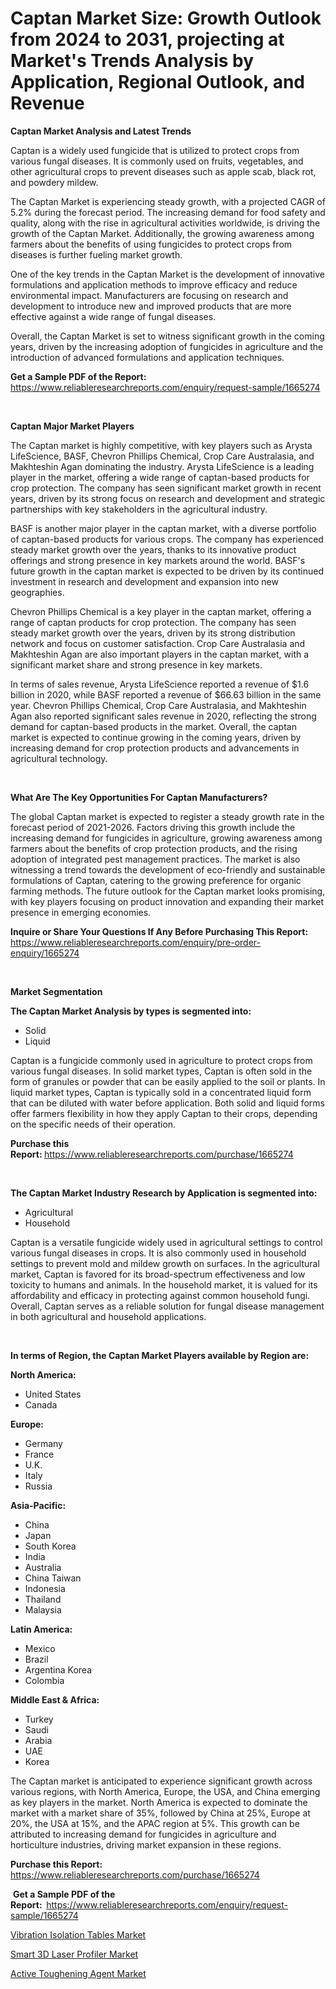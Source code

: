 <p><h1>Captan Market Size: Growth Outlook from 2024 to 2031, projecting at Market's Trends Analysis by Application, Regional Outlook, and Revenue</h1></p><p><strong>Captan Market Analysis and Latest Trends</strong></p>
<p><p>Captan is a widely used fungicide that is utilized to protect crops from various fungal diseases. It is commonly used on fruits, vegetables, and other agricultural crops to prevent diseases such as apple scab, black rot, and powdery mildew.</p><p>The Captan Market is experiencing steady growth, with a projected CAGR of 5.2% during the forecast period. The increasing demand for food safety and quality, along with the rise in agricultural activities worldwide, is driving the growth of the Captan Market. Additionally, the growing awareness among farmers about the benefits of using fungicides to protect crops from diseases is further fueling market growth.</p><p>One of the key trends in the Captan Market is the development of innovative formulations and application methods to improve efficacy and reduce environmental impact. Manufacturers are focusing on research and development to introduce new and improved products that are more effective against a wide range of fungal diseases.</p><p>Overall, the Captan Market is set to witness significant growth in the coming years, driven by the increasing adoption of fungicides in agriculture and the introduction of advanced formulations and application techniques.</p></p>
<p><strong>Get a Sample PDF of the Report:&nbsp;</strong> <a href="https://www.reliableresearchreports.com/enquiry/request-sample/1665274">https://www.reliableresearchreports.com/enquiry/request-sample/1665274</a></p>
<p>&nbsp;</p>
<p><strong>Captan Major Market Players</strong></p>
<p><p>The Captan market is highly competitive, with key players such as Arysta LifeScience, BASF, Chevron Phillips Chemical, Crop Care Australasia, and Makhteshin Agan dominating the industry. Arysta LifeScience is a leading player in the market, offering a wide range of captan-based products for crop protection. The company has seen significant market growth in recent years, driven by its strong focus on research and development and strategic partnerships with key stakeholders in the agricultural industry.</p><p>BASF is another major player in the captan market, with a diverse portfolio of captan-based products for various crops. The company has experienced steady market growth over the years, thanks to its innovative product offerings and strong presence in key markets around the world. BASF's future growth in the captan market is expected to be driven by its continued investment in research and development and expansion into new geographies.</p><p>Chevron Phillips Chemical is a key player in the captan market, offering a range of captan products for crop protection. The company has seen steady market growth over the years, driven by its strong distribution network and focus on customer satisfaction. Crop Care Australasia and Makhteshin Agan are also important players in the captan market, with a significant market share and strong presence in key markets.</p><p>In terms of sales revenue, Arysta LifeScience reported a revenue of $1.6 billion in 2020, while BASF reported a revenue of $66.63 billion in the same year. Chevron Phillips Chemical, Crop Care Australasia, and Makhteshin Agan also reported significant sales revenue in 2020, reflecting the strong demand for captan-based products in the market. Overall, the captan market is expected to continue growing in the coming years, driven by increasing demand for crop protection products and advancements in agricultural technology.</p></p>
<p>&nbsp;</p>
<p><strong>What Are The Key Opportunities For Captan Manufacturers?</strong></p>
<p><p>The global Captan market is expected to register a steady growth rate in the forecast period of 2021-2026. Factors driving this growth include the increasing demand for fungicides in agriculture, growing awareness among farmers about the benefits of crop protection products, and the rising adoption of integrated pest management practices. The market is also witnessing a trend towards the development of eco-friendly and sustainable formulations of Captan, catering to the growing preference for organic farming methods. The future outlook for the Captan market looks promising, with key players focusing on product innovation and expanding their market presence in emerging economies.</p></p>
<p><strong>Inquire or Share Your Questions If Any Before Purchasing This Report:</strong> <a href="https://www.reliableresearchreports.com/enquiry/pre-order-enquiry/1665274">https://www.reliableresearchreports.com/enquiry/pre-order-enquiry/1665274</a></p>
<p>&nbsp;</p>
<p><strong>Market Segmentation</strong></p>
<p><strong>The Captan Market Analysis by types is segmented into:</strong></p>
<p><ul><li>Solid</li><li>Liquid</li></ul></p>
<p><p>Captan is a fungicide commonly used in agriculture to protect crops from various fungal diseases. In solid market types, Captan is often sold in the form of granules or powder that can be easily applied to the soil or plants. In liquid market types, Captan is typically sold in a concentrated liquid form that can be diluted with water before application. Both solid and liquid forms offer farmers flexibility in how they apply Captan to their crops, depending on the specific needs of their operation.</p></p>
<p><strong>Purchase this Report:&nbsp;</strong><a href="https://www.reliableresearchreports.com/purchase/1665274">https://www.reliableresearchreports.com/purchase/1665274</a></p>
<p>&nbsp;</p>
<p><strong>The Captan Market Industry Research by Application is segmented into:</strong></p>
<p><ul><li>Agricultural</li><li>Household</li></ul></p>
<p><p>Captan is a versatile fungicide widely used in agricultural settings to control various fungal diseases in crops. It is also commonly used in household settings to prevent mold and mildew growth on surfaces. In the agricultural market, Captan is favored for its broad-spectrum effectiveness and low toxicity to humans and animals. In the household market, it is valued for its affordability and efficacy in protecting against common household fungi. Overall, Captan serves as a reliable solution for fungal disease management in both agricultural and household applications.</p></p>
<p>&nbsp;</p>
<p><strong>In terms of Region, the Captan Market Players available by Region are:</strong></p>
<p>
    <p> <strong> North America: </strong>
        <ul>
            <li>United States</li>
            <li>Canada</li>
        </ul>
        </p> 
    <p> <strong> Europe: </strong>
        <ul>
            <li>Germany</li>
            <li>France</li>
            <li>U.K.</li>
            <li>Italy</li>
            <li>Russia</li>
        </ul>
        </p> 
    <p> <strong> Asia-Pacific: </strong>
        <ul>
            <li>China</li>
            <li>Japan</li>
            <li>South Korea</li>
            <li>India</li>
            <li>Australia</li>
            <li>China Taiwan</li>
            <li>Indonesia</li>
            <li>Thailand</li>
            <li>Malaysia</li>
        </ul>
        </p> 
    <p> <strong> Latin America: </strong>
        <ul>
            <li>Mexico</li>
            <li>Brazil</li>
            <li>Argentina Korea</li>
            <li>Colombia</li>
        </ul>
        </p> 
    <p> <strong> Middle East & Africa: </strong>
        <ul>
            <li>Turkey</li>
            <li>Saudi</li>
            <li>Arabia</li>
            <li>UAE</li>
            <li>Korea</li>
        </ul>
    </p>
    </p>
<p><p>The Captan market is anticipated to experience significant growth across various regions, with North America, Europe, the USA, and China emerging as key players in the market. North America is expected to dominate the market with a market share of 35%, followed by China at 25%, Europe at 20%, the USA at 15%, and the APAC region at 5%. This growth can be attributed to increasing demand for fungicides in agriculture and horticulture industries, driving market expansion in these regions.</p></p>
<p><strong>Purchase this Report: </strong><a href="https://www.reliableresearchreports.com/purchase/1665274">https://www.reliableresearchreports.com/purchase/1665274</a></p>
<p>&nbsp;<strong>Get a Sample PDF of the Report:&nbsp;&nbsp;</strong><a href="https://www.reliableresearchreports.com/enquiry/request-sample/1665274">https://www.reliableresearchreports.com/enquiry/request-sample/1665274</a></p>
<p><strong></strong></p>
<p><p><a href="https://view.publitas.com/reportprime-1/vibration-isolation-tables-market-size-global-industry-overview-market-segmentation-and-forecast-2023-to-2030/">Vibration Isolation Tables Market</a></p><p><a href="https://view.publitas.com/reportprime-1/smart-3d-laser-profiler-market-size-global-industry-overview-market-segmentation-and-forecast-2023-to-2030/">Smart 3D Laser Profiler Market</a></p><p><a href="https://view.publitas.com/reportprime-1/active-toughening-agent-market-size-and-growth-market-segmentation-regional-and-country-breakdowns-and-market-trends-for-period-from-2023-2030/">Active Toughening Agent Market</a></p></p>
